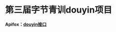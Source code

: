 # 第三届字节青训douyin项目

**Apifox：[douyin接口](https://apifox.com/apidoc/shared-8cc50618-0da6-4d5e-a398-76f3b8f766c5)**
